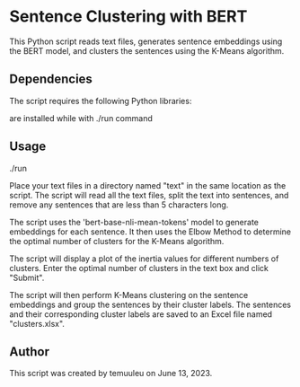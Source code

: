 # Sentence Clustering with BERT

This Python script reads text files, generates sentence embeddings using the BERT model, and clusters the sentences using the K-Means algorithm.

## Dependencies

The script requires the following Python libraries:

are installed while with ./run command

## Usage

./run


Place your text files in a directory named "text" in the same location as the script. The script will read all the text files, split the text into sentences, and remove any sentences that are less than 5 characters long.

The script uses the 'bert-base-nli-mean-tokens' model to generate embeddings for each sentence. It then uses the Elbow Method to determine the optimal number of clusters for the K-Means algorithm.

The script will display a plot of the inertia values for different numbers of clusters. Enter the optimal number of clusters in the text box and click "Submit".

The script will then perform K-Means clustering on the sentence embeddings and group the sentences by their cluster labels. The sentences and their corresponding cluster labels are saved to an Excel file named "clusters.xlsx".

## Author

This script was created by temuuleu on June 13, 2023.

